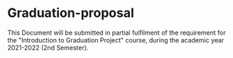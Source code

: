 # Graduation-proposal
This Document will be submitted in partial fulfilment of the requirement for the "Introduction to Graduation Project" course, during the academic year 2021-2022 (2nd Semester).
